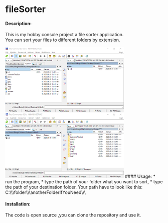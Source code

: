 # fileSorter
#### Description:   
This is my hobby console project a file sorter application.  
You can sort your files to different folders by extension.  

<img src="imgs/folder1-2.png" width=75% height=75%>
#### Usage:  
* run the program,  
* type the path of your folder what you want to sort,  
* type the path of your destination folder.  
Your path have to look like this:  C:\\\folder\\\anotherFolderIfYouNeed\\\  

#### Installation:  
The code is open source ,you can clone the repository and use it. 
